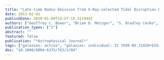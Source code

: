 ```yaml
---
title: "Late-time Radio Emission from X-Ray-selected Tidal Disruption Events"
date: 2013-02-01
publishDate: 2020-01-09T19:57:15.311944Z
authors: ["Geoffrey C. Bower", "Brian D. Metzger", "S. Bradley Cenko", "Jeffrey M. Silverman", "Joshua S. Bloom"]
publication_types: ["2"]
abstract: ""
featured: false
publication: "*Astrophysical Journal*"
tags: ["galaxies: active", "galaxies: individual: IC 3599 RX J1420+5334 NGC 5905 RX J1624+7554 RX J1242─1119 SDSS J132341.97+482701.3 SDSS J131122.15─012345.6", "galaxies: jets", "radio continuum: galaxies", "Astrophysics - High Energy Astrophysical Phenomena", "Astrophysics - Cosmology and Nongalactic Astrophysics"]
doi: "10.1088/0004-637X/763/2/84"
---
```


